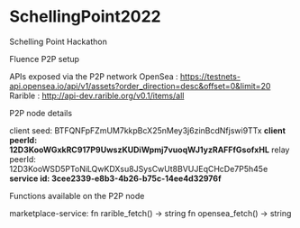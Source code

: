 # SchellingPoint2022
Schelling Point Hackathon 


Fluence P2P setup

APIs exposed via the P2P network
OpenSea : https://testnets-api.opensea.io/api/v1/assets?order_direction=desc&offset=0&limit=20
Rarible : http://api-dev.rarible.org/v0.1/items/all


P2P node details

client seed: BTFQNFpFZmUM7kkpBcX25nMey3j6zinBcdNfjswi9TTx
**client peerId: 12D3KooWGxkRC917P9UwszKUDiWpmj7vuoqWJ1yzRAFFfGsofxHL**
relay peerId: 12D3KooWSD5PToNiLQwKDXsu8JSysCwUt8BVUJEqCHcDe7P5h45e
**service id: 3cee2339-e8b3-4b26-b75c-14ee4d32976f**


Functions available on the P2P node

marketplace-service:
  fn rarible_fetch() -> string
  fn opensea_fetch() -> string
